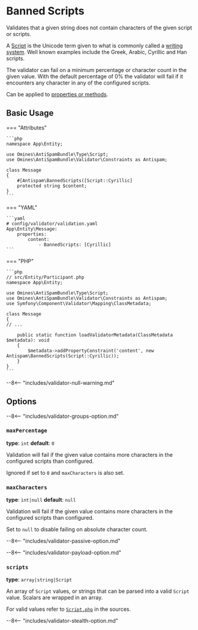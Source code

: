# Banned Scripts

Validates that a given string does not contain characters of the given script or scripts. 

A [Script](https://en.wikipedia.org/wiki/Script_(Unicode)) is the Unicode term given to what is commonly called a
[writing system](https://en.wikipedia.org/wiki/Writing_system). Well known examples include the Greek, Arabic, Cyrillic
and Han scripts.

The validator can fail on a minimum percentage or character count in the given value. With the default percentage of 0%
the validator will fail if it encounters any character in any of the configured scripts.

Can be applied to [properties or methods](https://symfony.com/doc/current/validation.html#constraint-targets).

## Basic Usage

=== "Attributes"

    ```php
    namespace App\Entity;

    use Omines\AntiSpamBundle\Type\Script; 
    use Omines\AntiSpamBundle\Validator\Constraints as Antispam;
    
    class Message
    {
        #[Antispam\BannedScripts([Script::Cyrillic]
        protected string $content;
    }
    ```

=== "YAML"

    ```yaml
    # config/validator/validation.yaml
    App\Entity\Message:
        properties:
            content:
                - BannedScripts: [Cyrillic]
    ```

=== "PHP"

    ```php
    // src/Entity/Participant.php
    namespace App\Entity;
    
    use Omines\AntiSpamBundle\Type\Script;
    use Omines\AntiSpamBundle\Validator\Constraints as Antispam;
    use Symfony\Component\Validator\Mapping\ClassMetadata;
    
    class Message
    {
    // ...
    
        public static function loadValidatorMetadata(ClassMetadata $metadata): void
        {
            $metadata->addPropertyConstraint('content', new Antispam\BannedScripts(Script::Cyrillic));
        }
    }
    ```

--8<-- "includes/validator-null-warning.md"

## Options

--8<-- "includes/validator-groups-option.md"

### `maxPercentage`

**type**: `int` **default**: `0`

Validation will fail if the given value contains more characters in the configured scripts than configured.

Ignored if set to `0` and `maxCharacters` is also set.

### `maxCharacters`

**type**: `int|null` **default**: `null`

Validation will fail if the given value contains more characters in the configured scripts than configured.

Set to `null` to disable failing on absolute character count.

--8<-- "includes/validator-passive-option.md"

--8<-- "includes/validator-payload-option.md"

### `scripts`

**type**: `array|string|Script`

An array of `Script` values, or strings that can be parsed into a valid `Script` value. Scalars are wrapped in
an array.

For valid values refer to [`Script.php`](https://github.com/omines/antispam-bundle/blob/master/src/Type/Script.php)
in the sources.

--8<-- "includes/validator-stealth-option.md"
